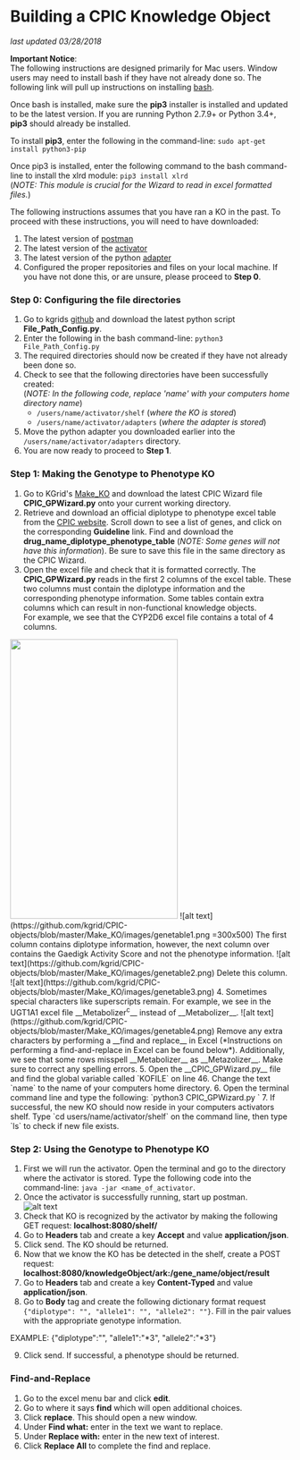 # Building a CPIC Knowledge Object
*last updated 03/28/2018*

__Important Notice__:  
The following instructions are designed primarily for Mac users. Window users may need to install bash if they have not already done so. The following link will pull up instructions on installing [bash](https://www.howtogeek.com/249966/how-to-install-and-use-the-linux-bash-shell-on-windows-10/).

Once bash is installed, make sure the __pip3__ installer is installed and updated to be the latest version. If you are running Python 2.7.9+ or Python 3.4+, __pip3__ should already be installed. 

To install __pip3__, enter the following in the command-line: `sudo apt-get install python3-pip`

Once pip3 is installed, enter the following command to the bash command-line to install the xlrd module: `pip3 install xlrd`  
(*NOTE: This module is crucial for the Wizard to read in excel formatted files.*) 

The following instructions assumes that you have ran a KO in the past. To proceed with these instructions, you will need to have downloaded: 
1. The latest version of [postman](https://www.getpostman.com/)
2. The latest version of the [activator](https://github.com/kgrid/kgrid-activator/releases)
3. The latest version of the python [adapter](https://github.com/kgrid/python-adapter/releases)
4. Configured the proper repositories and files on your local machine. If you have not done this, or are unsure, please proceed to __Step 0__.

### Step 0: Configuring the file directories
1. Go to kgrids [github](https://github.com/kgrid/CPIC-objects/tree/master/Make_KO) and download the latest python script __File_Path_Config.py__. 
2. Enter the following in the bash command-line: `python3 File_Path_Config.py`
3. The required directories should now be created if they have not already been done so.
4. Check to see that the following directories have been successfully created:  
(*NOTE: In the following code, replace 'name' with your computers home directory name*)
    * `/users/name/activator/shelf` (*where the KO is stored*)
    * `/users/name/activator/adapters` (*where the adapter is stored*)
5. Move the python adapter you downloaded earlier into the `/users/name/activator/adapters` directory. 
4. You are now ready to proceed to __Step 1__.

### Step 1: Making the Genotype to Phenotype KO
1. Go to KGrid's [Make_KO](https://github.com/kgrid/CPIC-objects/tree/master/Make_KO) and download the latest CPIC Wizard file __CPIC_GPWizard.py__ onto your current working directory.
2. Retrieve and download an official diplotype to phenotype excel table from the [CPIC website](https://cpicpgx.org/genes-drugs/). Scroll down to see a list of genes, and click on the corresponding __Guideline__ link. Find and download the __drug_name_diplotype_phenotype_table__ (*NOTE: Some genes will not have this information*). Be sure to save this file in the same directory as the CPIC Wizard.
3. Open the excel file and check that it is formatted correctly. The __CPIC_GPWizard.py__ reads in the first 2 columns of the excel table. These two columns must contain the diplotype information and the corresponding phenotype information. Some tables contain extra columns which can result in non-functional knowledge objects.  
For example, we see that the CYP2D6 excel file contains a total of 4 columns.  
<img src="https://github.com/kgrid/CPIC-objects/blob/master/Make_KO/images/genetable1.png" style="width: 300px; height: 500px;"/>
![alt text](https://github.com/kgrid/CPIC-objects/blob/master/Make_KO/images/genetable1.png =300x500)
The first column contains diplotype information, however, the next column over contains the Gaedigk Activity Score and not the phenotype information.  
![alt text](https://github.com/kgrid/CPIC-objects/blob/master/Make_KO/images/genetable2.png)
Delete this column.  
![alt text](https://github.com/kgrid/CPIC-objects/blob/master/Make_KO/images/genetable3.png)
4. Sometimes special characters like superscripts remain. For example, we see in the UGT1A1 excel file __Metabolizer<sup>c</sup>__ instead of __Metabolizer__.
![alt text](https://github.com/kgrid/CPIC-objects/blob/master/Make_KO/images/genetable4.png)
Remove any extra characters by performing a __find and replace__ in Excel (*Instructions on performing a find-and-replace in Excel can be found below*). Additionally, we see that some rows misspell __Metabolizer__ as __Metazolizer__. Make sure to correct any spelling errors.
5. Open the __CPIC_GPWizard.py__ file and find the global variable called `KOFILE` on line 46. Change the text `name` to the name of your computers home directory.
6. Open the terminal command line and type the following: `python3 CPIC_GPWizard.py <drug_name_diplotype_phenotype_table>`
7. If successful, the new KO should now reside in your computers activators shelf. Type `cd users/name/activator/shelf` on the command line, then type `ls` to check if new file exists.

### Step 2: Using the Genotype to Phenotype KO
1. First we will run the activator. Open the terminal and go to the directory where the activator is stored. Type the following code into the command-line: `java -jar <name_of_activator`.
2. Once the activator is successfully running, start up postman.  
![alt text](https://github.com/kgrid/CPIC-objects/blob/master/Make_KO/images/PostManGraphicSmall.png)
3. Check that KO is recognized by the activator by making the following GET request:
__localhost:8080/shelf/__
4. Go to __Headers__ tab and create a key __Accept__ and value __application/json__. 
5. Click send. The KO should be returned. 
6. Now that we know the KO has be detected in the shelf, create a POST request: __localhost:8080/knowledgeObject/ark:/gene_name/object/result__
7. Go to __Headers__ tab and create a key __Content-Typed__ and value __application/json__.
8. Go to __Body__ tag and create the following dictionary format request `{"diplotype": "", "allele1": "", "allele2": ""}`. Fill in the pair values with the appropriate genotype information.

EXAMPLE: {"diplotype":"", "allele1":"*3", "allele2":"*3"}

9. Click send. If successful, a phenotype should be returned. 

### Find-and-Replace
1. Go to the excel menu bar and click __edit__. 
2. Go to where it says __find__ which will open additional choices.
3. Click __replace__. This should open a new window. 
4. Under __Find what:__ enter in the text we want to replace. 
5. Under __Replace with:__ enter in the new text of interest. 
6. Click __Replace All__ to complete the find and replace. 
